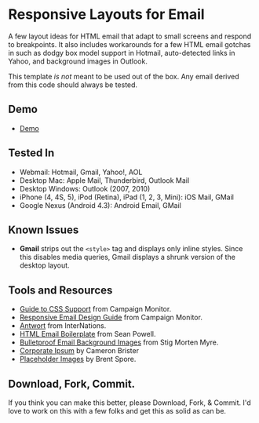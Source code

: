 # Responsive Layouts for Email

A few layout ideas for HTML email that adapt to small screens and respond to breakpoints. It also includes workarounds for a few HTML email gotchas in such as dodgy box model support in Hotmail, auto-detected links in Yahoo, and background images in Outlook.

This template *is not* meant to be used out of the box. Any email derived from this code should always be tested.

## Demo
* [Demo](http://tedgoas.github.io/Responsive-Email-XX/)

## Tested In
* Webmail: Hotmail, Gmail, Yahoo!, AOL
* Desktop Mac: Apple Mail, Thunderbird, Outlook Mail
* Desktop Windows: Outlook (2007, 2010)
* iPhone (4, 4S, 5), iPod (Retina), iPad (1, 2, 3, Mini): iOS Mail, GMail
* Google Nexus (Android 4.3): Android Email, GMail

## Known Issues
* **Gmail** strips out the `<style>` tag and displays only inline styles. Since this disables media queries, Gmail displays a shrunk version of the desktop layout.

## Tools and Resources
* [Guide to CSS Support](http://www.campaignmonitor.com/css) from Campaign Monitor.
* [Responsive Email Design Guide](www.campaignmonitor.com/guides/mobile/) from Campaign Monitor.
* [Antwort](https://github.com/InterNations/antwort) from InterNations.
* [HTML Email Boilerplate](http://htmlemailboilerplate.com/) from Sean Powell.
* [Bulletproof Email Background Images](http://emailbg.net/) from Stig Morten Myre.
* [Corporate Ipsum](http://cipsum.com/) by Cameron Brister
* [Placeholder Images](http://placehold.it/) by Brent Spore.

## Download, Fork, Commit.
If you think you can make this better, please Download, Fork, & Commit. I'd love to work on this with a few folks and get this as solid as can be.